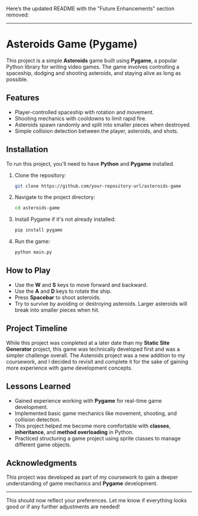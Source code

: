 Here’s the updated README with the "Future Enhancements" section removed:

---

# Asteroids Game (Pygame)

This project is a simple **Asteroids** game built using **Pygame**, a popular Python library for writing video games. The game involves controlling a spaceship, dodging and shooting asteroids, and staying alive as long as possible.

## Features
- Player-controlled spaceship with rotation and movement.
- Shooting mechanics with cooldowns to limit rapid fire.
- Asteroids spawn randomly and split into smaller pieces when destroyed.
- Simple collision detection between the player, asteroids, and shots.

## Installation
To run this project, you'll need to have **Python** and **Pygame** installed.

1. Clone the repository:
   ```bash
   git clone https://github.com/your-repository-url/asteroids-game
   ```

2. Navigate to the project directory:
   ```bash
   cd asteroids-game
   ```

3. Install Pygame if it's not already installed:
   ```bash
   pip install pygame
   ```

4. Run the game:
   ```bash
   python main.py
   ```

## How to Play
- Use the **W** and **S** keys to move forward and backward.
- Use the **A** and **D** keys to rotate the ship.
- Press **Spacebar** to shoot asteroids.
- Try to survive by avoiding or destroying asteroids. Larger asteroids will break into smaller pieces when hit.

## Project Timeline
While this project was completed at a later date than my **Static Site Generator** project, this game was technically developed first and was a simpler challenge overall. The Asteroids project was a new addition to my coursework, and I decided to revisit and complete it for the sake of gaining more experience with game development concepts.

## Lessons Learned
- Gained experience working with **Pygame** for real-time game development.
- Implemented basic game mechanics like movement, shooting, and collision detection.
- This project helped me become more comfortable with **classes**, **inheritance**, and **method overloading** in Python.
- Practiced structuring a game project using sprite classes to manage different game objects.

## Acknowledgments
This project was developed as part of my coursework to gain a deeper understanding of game mechanics and **Pygame** development.

---

This should now reflect your preferences. Let me know if everything looks good or if any further adjustments are needed!